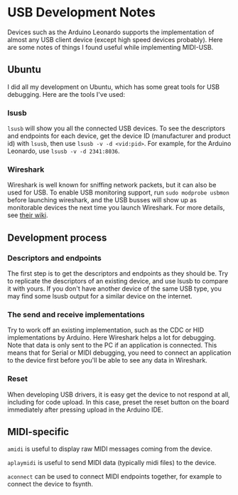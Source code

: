 # USB Development Notes

Devices such as the Arduino Leonardo supports the implementation of almost any USB client device (except high speed devices probably).
Here are some notes of things I found useful while implementing MIDI-USB.

## Ubuntu

I did all my development on Ubuntu, which has some great tools for USB debugging. Here are the tools I've used:

### lsusb

`lsusb` will show you all the connected USB devices. To see the descriptors and endpoints for each device, get the device ID (manufacturer and 
product id) with `lsusb`, then use `lsusb -v -d <vid:pid>`. For example, for the Arduino Leonardo, use `lsusb -v -d 2341:8036`.

### Wireshark 

Wireshark is well known for sniffing network packets, but it can also be used for USB. To enable USB monitoring support, run `sudo modprobe usbmon`
before launching wireshark, and the USB busses will show up as monitorable devices the next time you launch Wireshark. For more details, see 
[their wiki][1].

## Development process

### Descriptors and endpoints

The first step is to get the descriptors and endpoints as they should be. Try to replicate the descriptors of an existing device, and use lsusb
to compare it with yours. If you don't have another device of the same USB type, you may find some lsusb output for a similar device on the internet.

### The send and receive implementations

Try to work off an existing implementation, such as the CDC or HID implementations by Arduino. Here Wireshark helps a lot for debugging.
Note that data is only sent to the PC if an application is connected. This means that for Serial or MIDI debugging, you need
to connect an application to the device first before you'll be able to see any data in Wireshark.

### Reset

When developing USB drivers, it is easy get the device to not respond at all, including for code upload. In this case, preset the reset button
on the board immediately after pressing upload in the Arduino IDE.

## MIDI-specific

`amidi` is useful to display raw MIDI messages coming from the device.

`aplaymidi` is useful to send MIDI data (typically midi files) to the device.

`aconnect` can be used to connect MIDI endpoints together, for example to connect the device to fsynth.


 [1]: http://wiki.wireshark.org/CaptureSetup/USB


